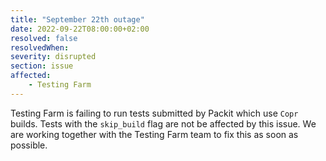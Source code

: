 ```yaml
---
title: "September 22th outage"
date: 2022-09-22T08:00:00+02:00
resolved: false
resolvedWhen: 
severity: disrupted
section: issue
affected:
    - Testing Farm
---
```


Testing Farm is failing to run tests submitted by Packit which use `Copr` builds.
Tests with the `skip_build` flag are not be affected by this issue.
We are working together with the Testing Farm team to fix this as soon as possible.